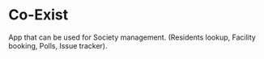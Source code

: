 # Co-Exist
App that can be used for Society management. (Residents lookup, Facility booking, Polls, Issue tracker).
